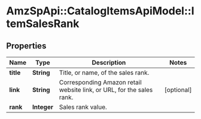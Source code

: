 # AmzSpApi::CatalogItemsApiModel::ItemSalesRank

## Properties
Name | Type | Description | Notes
------------ | ------------- | ------------- | -------------
**title** | **String** | Title, or name, of the sales rank. | 
**link** | **String** | Corresponding Amazon retail website link, or URL, for the sales rank. | [optional] 
**rank** | **Integer** | Sales rank value. | 

